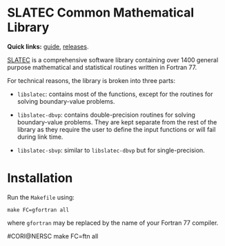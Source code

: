 SLATEC Common Mathematical Library
==================================

**Quick links:** [guide][gde], [releases][rel].

[SLATEC][slt] is a comprehensive software library containing over 1400 general
purpose mathematical and statistical routines written in Fortran 77.

For technical reasons, the library is broken into three parts:

  - `libslatec`: contains most of the functions, except for the routines for
	solving boundary-value problems.

  - `libslatec-dbvp`: contains double-precision routines for solving
    boundary-value problems.  They are kept separate from the rest of the
    library as they require the user to define the input functions or will
    fail during link time.

  - `libslatec-sbvp`: similar to `libslatec-dbvp` but for single-precision.

# Installation

Run the `Makefile` using:

    make FC=gfortran all

where `gfortran` may be replaced by the name of your Fortran 77 compiler.

[gde]: https://raw.githubusercontent.com/Rufflewind/slatec/master/guide
[rel]: https://github.com/Rufflewind/slatec/releases
[slt]: http://netlib.org/slatec

#CORI@NERSC
make FC=ftn all

#